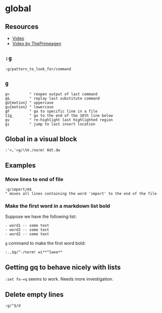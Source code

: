 global
===

Resources
---
- [Video](https://www.youtube.com/watch?v=JgZu5-FNeMk)
- [Video by ThePrimeagen](https://www.youtube.com/watch?v=CN8p9iL7PPI)

`:g`
---

```
:g/pattern_to_look_for/command
```


`g`
---

```vim
g<         " reopen output of last command
g&         " replay last substitute command
gU{motion} " uppercase
gu{motion} " lowercase
gF         " go to specific line in a file
11g_       " go to the end of the 10th line below
gv         " re-highlight last highlighted region
gi         " jump to last insert location
```

Global in a visual block
---

```vim
:'<,'>g/\%V./norm! 0dt.dw
```

Examples
---

### Move lines to end of file

```vim
:g/import/m$
" moves all lines containing the word 'import' to the end of the file
```

### Make the first word in a markdown list bold

Suppose we have the following list:

```
- word1 -- some text
- word2 -- some text
- word2 -- some text
```

`g` command to make the first word bold:

```vim
:.,$g/^-/norm! wi**^[wea**
```

Getting gq to behave nicely with lists
---

`:set fo-=q` seems to work. Needs more investigation.

Delete empty lines
---

```
:g/^$/d
```
